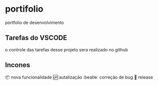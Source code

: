 # portifolio
portfolio de desenvolvimento 

## Tarefas do VSCODE
o controle das tarefas desse projeto sera realizado no github

## Incones
:package:         nova funcionalidade
:up:              autalização
:beatle:          correção de bug
:checkered_flag:  release